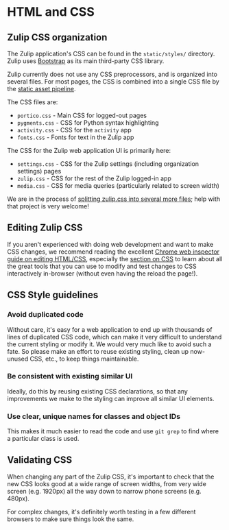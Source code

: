# HTML and CSS

## Zulip CSS organization

The Zulip application's CSS can be found in the `static/styles/`
directory.  Zulip uses [Bootstrap](http://getbootstrap.com/) as its
main third-party CSS library.

Zulip currently does not use any CSS preprocessors, and is organized
into several files.  For most pages, the CSS is combined into a single
CSS file by the [static asset pipeline](../subsystems/front-end-build-process.html).

The CSS files are:

* `portico.css` - Main CSS for logged-out pages
* `pygments.css` - CSS for Python syntax highlighting
* `activity.css` - CSS for the `activity` app
* `fonts.css` - Fonts for text in the Zulip app

The CSS for the Zulip web application UI is primarily here:

* `settings.css` - CSS for the Zulip settings (including organization settings) pages
* `zulip.css` - CSS for the rest of the Zulip logged-in app
* `media.css` - CSS for media queries (particularly related to screen width)

We are in the process of [splitting zulip.css into several more
files](https://github.com/zulip/zulip/issues/731); help with that
project is very welcome!

## Editing Zulip CSS

If you aren't experienced with doing web development and want to make
CSS changes, we recommend reading the excellent [Chrome web inspector
guide on editing HTML/CSS](https://developer.chrome.com/devtools/docs/dom-and-styles),
especially the [section on
CSS](https://developer.chrome.com/devtools/docs/dom-and-styles#styles)
to learn about all the great tools that you can use to modify and test
changes to CSS interactively in-browser (without even having the
reload the page!).

## CSS Style guidelines

### Avoid duplicated code

Without care, it's easy for a web application to end up with thousands
of lines of duplicated CSS code, which can make it very difficult to
understand the current styling or modify it.  We would very much like
to avoid such a fate.  So please make an effort to reuse existing
styling, clean up now-unused CSS, etc., to keep things maintainable.

### Be consistent with existing similar UI

Ideally, do this by reusing existing CSS declarations, so that any
improvements we make to the styling can improve all similar UI
elements.

### Use clear, unique names for classes and object IDs

This makes it much easier to read the code and use `git grep` to find
where a particular class is used.

## Validating CSS

When changing any part of the Zulip CSS, it's important to check that
the new CSS looks good at a wide range of screen widths, from very
wide screen (e.g. 1920px) all the way down to narrow phone screens
(e.g. 480px).

For complex changes, it's definitely worth testing in a few different
browsers to make sure things look the same.

